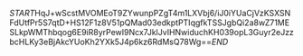 $START$HqJ+wScstMVOMEoT9ZYwunpPZgT4m1LXVbj6/iJ0iYUaCjVzKSXSNFdUtfPr5S7qtD+HS12F1z8V51pQMad03edkptPTIqgfkTSSJgbQi2a8wZ71MESLkpWMThbqog6E9iR8yrPewI9Ncx7JklJvIHNwiduchKH039opL3Guyr2eJzzbcHLKy3eBjAkcYUoKh2YXk5J4p6kz6RdMsQ78Wg==$END$